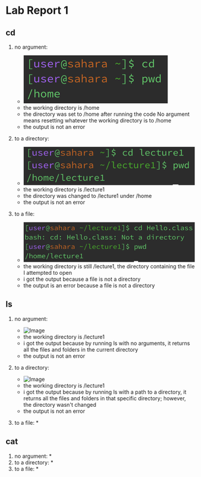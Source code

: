 # Lab Report 1
## cd 
1. no argument:
   * ![Image](cd1.png)
   * the working directory is /home
   * the directory was set to /home after running the code
     No argument means resetting whatever the working directory is to /home
   * the output is not an error
     
2. to a directory:
   * ![Image](cd2.png)
   * the working directory is /lecture1 
   * the directory was changed to /lecture1 under /home 
   * the output is not an error
     
3. to a file:
   * ![Image](cd3.png)
   * the working directory is still /lecture1, the directory containing the file I attempted to open
   * i got the output because a file is not a directory
   * the output is an error because a file is not a directory 


## ls 
1. no argument:
   * ![Image](ls1.png)
   * the working directory is /lecture1
   * i got the output because by running ls with no arguments, it returns all the files and folders in the current directory
   * the output is not an error
     
2. to a directory:
   * ![Image](ls2.png)
   * the working directory is /lecture1
   * i got the output because by running ls with a path to a directory, it returns all the files and folders in that specific directory; however, the directory wasn't changed
   * the output is not an error
     
3. to a file:
   * 

## cat 
1. no argument:
   * 
2. to a directory:
   * 
3. to a file:
   * 
